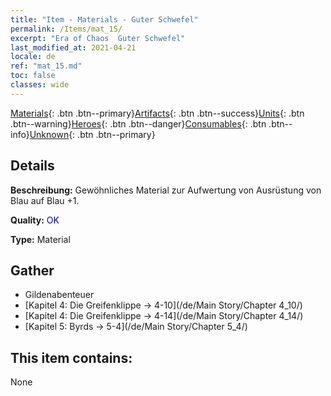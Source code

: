 ```yaml
---
title: "Item - Materials - Guter Schwefel"
permalink: /Items/mat_15/
excerpt: "Era of Chaos  Guter Schwefel"
last_modified_at: 2021-04-21
locale: de
ref: "mat_15.md"
toc: false
classes: wide
---
```

 [Materials](/de/Items/){: .btn .btn--primary}[Artifacts](/de/Items/Artifacts/){: .btn .btn--success}[Units](/de/Items/Units/){: .btn .btn--warning}[Heroes](/de/Items/Heroes/){: .btn .btn--danger}[Consumables](/de/Items/Consumables/){: .btn .btn--info}[Unknown](/de/Items/Unknown/){: .btn .btn--primary}

## Details
 **Beschreibung:** Gewöhnliches Material zur Aufwertung von Ausrüstung von Blau auf Blau +1.

 **Quality:** <span style="color: #0000CD">OK</span>

 **Type:** Material

## Gather

*    Gildenabenteuer 
*    [Kapitel 4: Die Greifenklippe -> 4-10](/de/Main Story/Chapter 4_10/) 
*    [Kapitel 4: Die Greifenklippe -> 4-14](/de/Main Story/Chapter 4_14/) 
*    [Kapitel 5: Byrds -> 5-4](/de/Main Story/Chapter 5_4/) 

## This item contains:

  None

